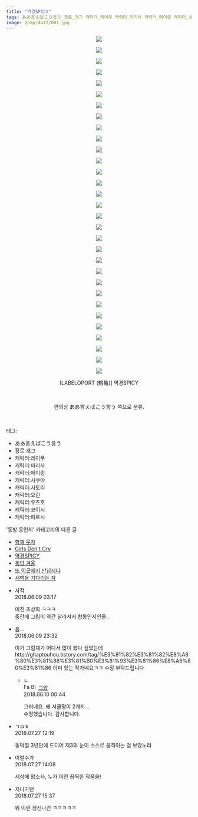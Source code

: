 ```yaml
---
title: "역경SPICY"
tags: ああ言えばこう言う 장르_개그 캐릭터_레이무 캐릭터_마리사 캐릭터_메이링 캐릭터_사쿠야 캐릭터_사토리 캐릭터_오린 캐릭터_우츠호 캐릭터_코이시 캐릭터_파르시 LABELOPORT 鶴亀 동방_동인지
image: ghap/4412/001.jpg
---
```

<div class="article">
<p style="text-align: center; clear: none; float: none;"><img src="{{ site.nasurl }}/ghap/4412/001.jpg"/></p>
<p style="text-align: center; clear: none; float: none;"><img src="{{ site.nasurl }}/ghap/4412/002.jpg"/></p>
<p style="text-align: center; clear: none; float: none;"><img src="{{ site.nasurl }}/ghap/4412/003.jpg"/></p>
<p style="text-align: center; clear: none; float: none;"><img src="{{ site.nasurl }}/ghap/4412/004.jpg"/></p>
<p style="text-align: center; clear: none; float: none;"><img src="{{ site.nasurl }}/ghap/4412/005.jpg"/></p>
<p style="text-align: center; clear: none; float: none;"><img src="{{ site.nasurl }}/ghap/4412/006.jpg"/></p>
<p style="text-align: center; clear: none; float: none;"><img src="{{ site.nasurl }}/ghap/4412/007.jpg"/></p>
<p style="text-align: center; clear: none; float: none;"><img src="{{ site.nasurl }}/ghap/4412/008.jpg"/></p>
<p style="text-align: center; clear: none; float: none;"><img src="{{ site.nasurl }}/ghap/4412/009.jpg"/></p>
<p style="text-align: center; clear: none; float: none;"><img src="{{ site.nasurl }}/ghap/4412/010.jpg"/></p>
<p style="text-align: center; clear: none; float: none;"><img src="{{ site.nasurl }}/ghap/4412/011.jpg"/></p>
<p style="text-align: center; clear: none; float: none;"><img src="{{ site.nasurl }}/ghap/4412/012.jpg"/></p>
<p style="text-align: center; clear: none; float: none;"><img src="{{ site.nasurl }}/ghap/4412/013.jpg"/></p>
<p style="text-align: center; clear: none; float: none;"><img src="{{ site.nasurl }}/ghap/4412/014.jpg"/></p>
<p style="text-align: center; clear: none; float: none;"><img src="{{ site.nasurl }}/ghap/4412/015.jpg"/></p>
<p style="text-align: center; clear: none; float: none;"><img src="{{ site.nasurl }}/ghap/4412/016.jpg"/></p>
<p style="text-align: center; clear: none; float: none;"><img src="{{ site.nasurl }}/ghap/4412/017.jpg"/></p>
<p style="text-align: center; clear: none; float: none;"><img src="{{ site.nasurl }}/ghap/4412/018.jpg"/></p>
<p style="text-align: center; clear: none; float: none;"><img src="{{ site.nasurl }}/ghap/4412/019.jpg"/></p>
<p style="text-align: center; clear: none; float: none;"><img src="{{ site.nasurl }}/ghap/4412/020.jpg"/></p>
<p style="text-align: center; clear: none; float: none;"><img src="{{ site.nasurl }}/ghap/4412/021.jpg"/></p>
<p style="text-align: center; clear: none; float: none;"><img src="{{ site.nasurl }}/ghap/4412/022.jpg"/></p>
<p style="text-align: center; clear: none; float: none;"><img src="{{ site.nasurl }}/ghap/4412/023.jpg"/></p>
<p style="text-align: center; clear: none; float: none;"><img src="{{ site.nasurl }}/ghap/4412/024.jpg"/></p>
<p style="text-align: center; clear: none; float: none;"><img src="{{ site.nasurl }}/ghap/4412/025.jpg"/></p>
<p style="text-align: center; clear: none; float: none;"><img src="{{ site.nasurl }}/ghap/4412/026.jpg"/></p>
<p style="text-align: center; clear: none; float: none;"><img src="{{ site.nasurl }}/ghap/4412/027.jpg"/></p>
<p style="text-align: center; clear: none; float: none;"><img src="{{ site.nasurl }}/ghap/4412/028.jpg"/></p>
<p style="text-align: center; clear: none; float: none;"><img src="{{ site.nasurl }}/ghap/4412/029.jpg"/></p>
<p style="text-align: center; clear: none; float: none;"><img src="{{ site.nasurl }}/ghap/4412/030.jpg"/></p>
<p style="text-align: center; clear: none; float: none;"><img src="{{ site.nasurl }}/ghap/4412/031.jpg"/></p>
<p style="text-align: center; clear: none; float: none;">[LABELOPORT (鶴亀)] 역경SPICY</p>
<p style="text-align: center; clear: none; float: none;"><br/></p>
<p style="text-align: center; clear: none; float: none;">편의상 ああ言えばこう言う 쪽으로 분류.</p>
<p><br/></p>
</div><div class="tagTrail">
<p>태그: </p>
<ul>
<li>ああ言えばこう言う</li>
<li>장르:개그</li>
<li>캐릭터:레이무</li>
<li>캐릭터:마리사</li>
<li>캐릭터:메이링</li>
<li>캐릭터:사쿠야</li>
<li>캐릭터:사토리</li>
<li>캐릭터:오린</li>
<li>캐릭터:우츠호</li>
<li>캐릭터:코이시</li>
<li>캐릭터:파르시</li>
</ul>
</div><div class="another">
<p>'동방 동인지' 카테고리의 다른 글</p>
<ul>
<li><a href="/2018-06-09-ghap_4414">함께 웃자</a></li>
<li><a href="/2018-06-09-ghap_4413">Girls Don't Cry</a></li>
<li><a href="/2018-06-09-ghap_4412">역경SPICY</a></li>
<li><a href="/2018-06-09-ghap_4411">동방 겨울</a></li>
<li><a href="/2018-06-09-ghap_4410">또 이곳에서 만납시다</a></li>
<li><a href="/2018-06-09-ghap_4409">새벽을 기다리는 자</a></li>
</ul>
</div><div class="cb_module cb_fluid">
<div class="cb_wrt cb_profile">
<div class="comment">
<ul>
<li class="cb_thumb_off" id="comment15268299">
<div class="cb_comment_area">
<div class="cb_info_area">
<div class="cb_section">
<span class="cb_nick_name">사적</span>
</div>
<div class="cb_section">
<span class="cb_date">2018.06.09 03:17 </span>
</div>
</div>
<div class="cb_dsc_comment">
<p class="cb_dsc">
											미친 초상화 ㅋㅋㅋ<br/>
중간에 그림이 약간 달라져서 합동인지인줄..
										</p>
</div>
</div></li>
<li class="cb_thumb_off" id="comment15268609">
<div class="cb_comment_area">
<div class="cb_info_area">
<div class="cb_section">
<span class="cb_nick_name">음...</span>
</div>
<div class="cb_section">
<span class="cb_date">2018.06.09 23:32 </span>
</div>
</div>
<div class="cb_dsc_comment">
<p class="cb_dsc">
											이거 그림체가 어디서 많이 봤다 싶었는데 http://ghaptouhou.tistory.com/tag/%E3%81%82%E3%81%82%E8%A8%80%E3%81%88%E3%81%B0%E3%81%93%E3%81%86%E8%A8%80%E3%81%86 이미 있는 작가네요ㅋㅋ 수정 부탁드립니다
										</p>
</div>
<ul>
<li class="cb_thumb_off" id="comment15268661">
<span class="cb_bu_subnode">ㄴ</span>
<div class="cb_comment_area">
<div class="cb_info_area">
<div class="cb_section">
<span class="cb_nick_name"><img alt="Favicon of https://ghaptouhou.tistory.com" height="16" onerror="this.onerror=null;this.parentNode.removeChild(this)" src="https://ghaptouhou.tistory.com/favicon.ico" width="16"/> <img alt="BlogIcon" height="16" onerror="this.parentNode.removeChild(this)" src="https://ghaptouhou.tistory.com/index.gif" width="16"/> <a href="https://ghaptouhou.tistory.com" onclick="return openLinkInNewWindow(this)"> 그압</a><span class="tistoryProfileLayerTrigger" onclick='TistoryProfile.show(event, this, {"title":"\uc800\uae30 \uc774\uac70 \ub098\uc911\uc5d0 \uc218\uc815 \uac00\ub2a5\ud558\ub098\uc694","url":"https:\/\/ghap.tistory.com","nickname":"\uadf8\uc555","items":[]}); return false;'></span></span>
</div>
<div class="cb_section">
<span class="cb_date">2018.06.10 00:44 </span>
</div>
</div>
<div class="cb_dsc_comment">
<p class="cb_dsc">
																그러네요. 왜 서클명이 2개지...<br/>
수정했습니다. 감사합니다.
															</p>
</div>
</div>
</li>
</ul>
</div></li>
<li class="cb_thumb_off" id="comment15294808">
<div class="cb_comment_area">
<div class="cb_info_area">
<div class="cb_section">
<span class="cb_nick_name">ㄱㅁㅎ</span>
</div>
<div class="cb_section">
<span class="cb_date">2018.07.27 12:19 </span>
</div>
</div>
<div class="cb_dsc_comment">
<p class="cb_dsc">
											동덕질 3년만에 드디어 제3의 눈이 스스로 움직이는 걸 보았노라
										</p>
</div>
</div></li>
<li class="cb_thumb_off" id="comment15294870">
<div class="cb_comment_area">
<div class="cb_info_area">
<div class="cb_section">
<span class="cb_nick_name">이럴수가</span>
</div>
<div class="cb_section">
<span class="cb_date">2018.07.27 14:08 </span>
</div>
</div>
<div class="cb_dsc_comment">
<p class="cb_dsc">
											세상에 맙소사, 누가 이런 끔찍한 작품을!
										</p>
</div>
</div></li>
<li class="cb_thumb_off" id="comment15294920">
<div class="cb_comment_area">
<div class="cb_info_area">
<div class="cb_section">
<span class="cb_nick_name">지나가던</span>
</div>
<div class="cb_section">
<span class="cb_date">2018.07.27 15:37 </span>
</div>
</div>
<div class="cb_dsc_comment">
<p class="cb_dsc">
											뭐 이런 정신나간 ㅋㅋㅋㅋㅋ
										</p>
</div>
</div></li>
</ul>
</div>
</div><!-- commentList close -->
</div>